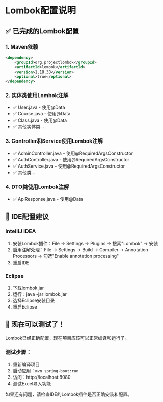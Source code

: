 # Lombok配置说明

## ✅ 已完成的Lombok配置

### 1. Maven依赖
```xml
<dependency>
    <groupId>org.projectlombok</groupId>
    <artifactId>lombok</artifactId>
    <version>1.18.30</version>
    <optional>true</optional>
</dependency>
```

### 2. 实体类使用Lombok注解
- ✅ User.java - 使用@Data
- ✅ Course.java - 使用@Data  
- ✅ Class.java - 使用@Data
- ✅ 其他实体类...

### 3. Controller和Service使用Lombok注解
- ✅ AdminController.java - 使用@RequiredArgsConstructor
- ✅ AuthController.java - 使用@RequiredArgsConstructor
- ✅ AuthService.java - 使用@RequiredArgsConstructor
- ✅ 其他类...

### 4. DTO类使用Lombok注解
- ✅ ApiResponse.java - 使用@Data

## 🔧 IDE配置建议

### IntelliJ IDEA
1. 安装Lombok插件：File → Settings → Plugins → 搜索"Lombok" → 安装
2. 启用注解处理：File → Settings → Build → Compiler → Annotation Processors → 勾选"Enable annotation processing"
3. 重启IDE

### Eclipse
1. 下载lombok.jar
2. 运行：java -jar lombok.jar
3. 选择Eclipse安装目录
4. 重启Eclipse

## 🚀 现在可以测试了！

Lombok已经正确配置，现在项目应该可以正常编译和运行了。

### 测试步骤：
1. 重新编译项目
2. 启动应用：`mvn spring-boot:run`
3. 访问：http://localhost:8080
4. 测试Excel导入功能

如果还有问题，请检查IDE的Lombok插件是否正确安装和配置。

